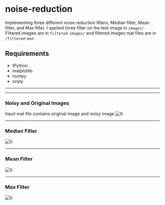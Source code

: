 # noise-reduction
Implementing three different noise reduction filters, Median filter, Mean filter, and Max filter.
I applied three filter on the test image in `images/`.
Filtered images are in `filtered-images/` and filtered images mat files are in `/filtered-mat`.

## Requirements
- IPython
- matplotlib
- numpy
-  scipy

---
---

### Noisy and Original Images
Input mat file contains original image and noisy image
![ti](md-image/noisy-original.jpg)

---
### Median Filter
![ti](md-image/median.jpg)

---
### Mean Filter
![ti](md-image/mean_M2=5.jpg)

---
### Max Filter
![ti](md-image/max.jpg)



